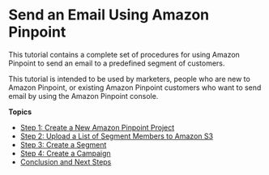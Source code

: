 # Send an Email Using Amazon Pinpoint<a name="tutorials-send-an-email"></a>

This tutorial contains a complete set of procedures for using Amazon Pinpoint to send an email to a predefined segment of customers\. 

This tutorial is intended to be used by marketers, people who are new to Amazon Pinpoint, or existing Amazon Pinpoint customers who want to send email by using the Amazon Pinpoint console\. 

**Topics**
+ [Step 1: Create a New Amazon Pinpoint Project](tutorials-send-an-email-new-project.md)
+ [Step 2: Upload a List of Segment Members to Amazon S3](tutorials-send-an-email-upload-contacts.md)
+ [Step 3: Create a Segment](tutorials-send-an-email-create-segment.md)
+ [Step 4: Create a Campaign](tutorials-send-an-email-create-campaign.md)
+ [Conclusion and Next Steps](tutorials-send-an-email-next-steps.md)